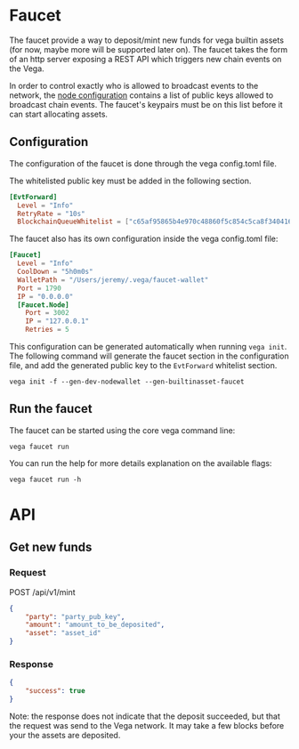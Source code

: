 # Faucet

The faucet provide a way to deposit/mint new funds for vega builtin assets (for now, maybe more will be supported later on).
The faucet takes the form of an http server exposing a REST API which triggers new chain events on the Vega.

In order to control exactly who is allowed to broadcast events to the network, the [node configuration](../config/) contains a list of public keys allowed to broadcast chain events. The faucet's keypairs must be on this list before it can start allocating assets.

## Configuration

The configuration of the faucet is done through the vega config.toml file.

The whitelisted public key must be added in the following section.
```toml
[EvtForward]
  Level = "Info"
  RetryRate = "10s"
  BlockchainQueueWhitelist = ["c65af95865b4e970c48860f5c854c5ca8f340416372f9e72a98ff09e365aa0cf"]
```

The faucet also has its own configuration inside the vega config.toml file:
```toml
[Faucet]
  Level = "Info"
  CoolDown = "5h0m0s"
  WalletPath = "/Users/jeremy/.vega/faucet-wallet"
  Port = 1790
  IP = "0.0.0.0"
  [Faucet.Node]
    Port = 3002
    IP = "127.0.0.1"
    Retries = 5
```

This configuration can be generated automatically when running `vega init`. The following command will generate the faucet section in the configuration file, and add the generated public key to the `EvtForward` whitelist section.
```shell
vega init -f --gen-dev-nodewallet --gen-builtinasset-faucet
```

## Run the faucet

The faucet can be started using the core vega command line:
```shell
vega faucet run
```

You can run the help for more details explanation on the available flags:
```
vega faucet run -h
```

# API

## Get new funds

### Request

POST /api/v1/mint

```json
{
	"party": "party_pub_key",
	"amount": "amount_to_be_deposited",
	"asset": "asset_id"
}
```

### Response

```json
{
	"success": true
}
```
Note: the response does not indicate that the deposit succeeded, but that the request was send to the Vega network. It may take a few blocks before your the assets are deposited.
